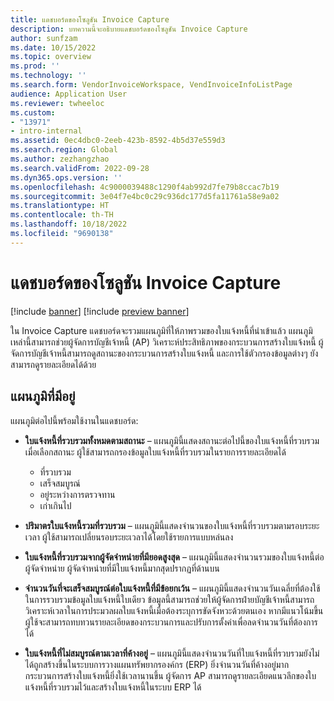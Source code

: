 ```yaml
---
title: แดชบอร์ดของโซลูชัน Invoice Capture
description: บทความนี้จะอธิบายแดชบอร์ดของโซลูชัน Invoice Capture
author: sunfzam
ms.date: 10/15/2022
ms.topic: overview
ms.prod: ''
ms.technology: ''
ms.search.form: VendorInvoiceWorkspace, VendInvoiceInfoListPage
audience: Application User
ms.reviewer: twheeloc
ms.custom:
- "13971"
- intro-internal
ms.assetid: 0ec4dbc0-2eeb-423b-8592-4b5d37e559d3
ms.search.region: Global
ms.author: zezhangzhao
ms.search.validFrom: 2022-09-28
ms.dyn365.ops.version: ''
ms.openlocfilehash: 4c9000039488c1290f4ab992d7fe79b8ccac7b19
ms.sourcegitcommit: 3e04f7e4bc0c29c936dc177d5fa11761a58e9a02
ms.translationtype: HT
ms.contentlocale: th-TH
ms.lasthandoff: 10/18/2022
ms.locfileid: "9690138"
---
```

# <a name="invoice-capture-solution-dashboard"></a>แดชบอร์ดของโซลูชัน Invoice Capture

[!include [banner](../includes/banner.md)]
[!include [preview banner](../includes/preview-banner.md)]

ใน Invoice Capture แดชบอร์ดจะรวมแผนภูมิที่ให้ภาพรวมของใบแจ้งหนี้ที่นําเข้าแล้ว แผนภูมิเหล่านี้สามารถช่วยผู้จัดการบัญชีเจ้าหนี้ (AP) วิเคราะห์ประสิทธิภาพของกระบวนการสร้างใบแจ้งหนี้ ผู้จัดการบัญชีเจ้าหนี้สามารถดูสถานะของกระบวนการสร้างใบแจ้งหนี้ และการใช้ตัวกรองข้อมูลต่างๆ ยังสามารถดูรายละเอียดได้ด้วย

## <a name="available-charts"></a>แผนภูมิที่มีอยู่

แผนภูมิต่อไปนี้พร้อมใช้งานในแดชบอร์ด:

- **ใบแจ้งหนี้ที่รวบรวมทั้งหมดตามสถานะ** – แผนภูมินี้แสดงสถานะต่อไปนี้ของใบแจ้งหนี้ที่รวบรวม เมื่อเลือกสถานะ ผู้ใช้สามารถกรองข้อมูลใบแจ้งหนี้ที่รวบรวมในรายการรายละเอียดได้

    - ที่รวบรวม
    - เสร็จสมบูรณ์
    - อยู่ระหว่างการตรวจทาน
    - เก่าเกินไป

- **ปริมาตรใบแจ้งหนี้รวมที่รวบรวม** – แผนภูมินี้แสดงจํานวนของใบแจ้งหนี้ที่รวบรวมตามรอบระยะเวลา ผู้ใช้สามารถเปลี่ยนรอบระยะเวลาได้โดยใช้รายการแบบหล่นลง
- **ใบแจ้งหนี้ที่รวบรวมจากผู้จัดจำหน่ายที่มียอดสูงสุด** – แผนภูมินี้แสดงจํานวนรวมของใบแจ้งหนี้ต่อผู้จัดจำหน่าย ผู้จัดจำหน่ายที่มีใบแจ้งหนี้มากสุดปรากฏที่ด้านบน
- **จํานวนวันที่จะเสร็จสมบูรณ์ต่อใบแจ้งหนี้ที่มีข้อยกเว้น** – แผนภูมินี้แสดงจํานวนวันเฉลี่ยที่ต้องใช้ในการรวบรวมข้อมูลใบแจ้งหนี้ใบเดียว ข้อมูลนี้สามารถช่วยให้ผู้จัดการฝ่ายบัญชีเจ้าหนี้สามารถวิเคราะห์เวลาในการประมวลผลใบแจ้งหนี้เมื่อต้องระบุการขัดจังหวะด้วยตนเอง หากมีแนวโน้มขึ้น ผู้ใช้จะสามารถทบทวนรายละเอียดของกระบวนการและปรับการตั้งค่าเพื่อลดจํานวนวันที่ต้องการได้
- **ใบแจ้งหนี้ที่ไม่สมบูรณ์ตามเวลาที่ค้างอยู่** – แผนภูมินี้แสดงจํานวนวันที่ใบแจ้งหนี้ที่รวบรวมยังไม่ได้ถูกสร้างขึ้นในระบบการวางแผนทรัพยากรองค์กร (ERP) ยิ่งจํานวนวันที่ค้างอยู่มาก กระบวนการสร้างใบแจ้งหนี้ยิ่งใช้เวลานานขึ้น ผู้จัดการ AP สามารถดูรายละเอียดแนวลึกของใบแจ้งหนี้ที่รวบรวมไว้และสร้างใบแจ้งหนี้ในระบบ ERP ได้
